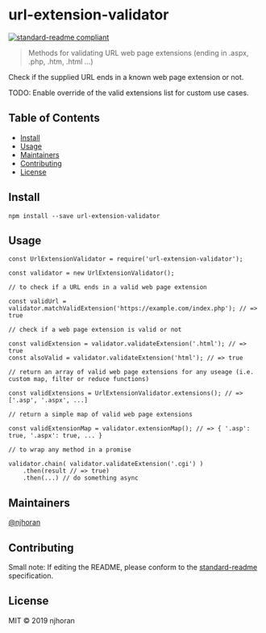 # url-extension-validator

[![standard-readme compliant](https://img.shields.io/badge/standard--readme-OK-green.svg?style=flat-square)](https://github.com/RichardLitt/standard-readme)

> Methods for validating URL web page extensions (ending in .aspx, .php, .htm, .html ...)

Check if the supplied URL ends in a known web page extension or not.

TODO: Enable override of the valid extensions list for custom use cases.

## Table of Contents

- [Install](#install)
- [Usage](#usage)
- [Maintainers](#maintainers)
- [Contributing](#contributing)
- [License](#license)

## Install

```
npm install --save url-extension-validator
```

## Usage

```
const UrlExtensionValidator = require('url-extension-validator');

const validator = new UrlExtensionValidator();

// to check if a URL ends in a valid web page extension

const validUrl = validator.matchValidExtension('https://example.com/index.php'); // => true

// check if a web page extension is valid or not

const validExtension = validator.validateExtension('.html'); // => true
const alsoValid = validator.validateExtension('html'); // => true

// return an array of valid web page extensions for any useage (i.e. custom map, filter or reduce functions)

const validExtensions = UrlExtensionValidator.extensions(); // => ['.asp', '.aspx', ...]

// return a simple map of valid web page extensions

const validExtensionMap = validator.extensionMap(); // => { '.asp': true, '.aspx': true, ... }

// to wrap any method in a promise

validator.chain( validator.validateExtension('.cgi') )
    .then(result // => true)
    .then(...) // do something async
```

## Maintainers

[@njhoran](https://github.com/njhoran)

## Contributing



Small note: If editing the README, please conform to the [standard-readme](https://github.com/RichardLitt/standard-readme) specification.

## License

MIT © 2019 njhoran
